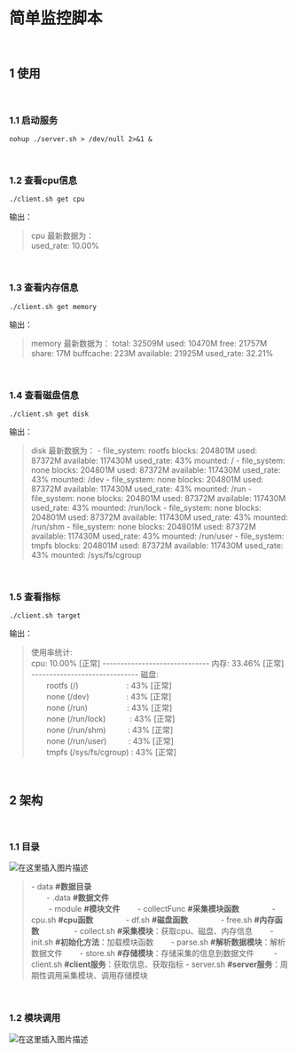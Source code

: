# 简单监控脚本

<br>

## 1 使用

<br>

### 1.1 启动服务
```shell
nohup ./server.sh > /dev/null 2>&1 & 
```

<br>

### 1.2 查看cpu信息
```shell
./client.sh get cpu
```
输出：
> cpu 最新数据为：  
		used_rate: 10.00%  

<br>

### 1.3 查看内存信息
```shell
./client.sh get memory
```
输出：
> memory 最新数据为：
	    total: 32509M
	    used: 10470M
	    free: 21757M
	    share: 17M
	    buffcache: 223M
	    available: 21925M
	    used_rate: 32.21%

<br>

### 1.4 查看磁盘信息
```shell
./client.sh get disk
```
输出：
> disk 最新数据为：
	    -
	        file_system: rootfs
	        blocks: 204801M
	        used: 87372M
	        available: 117430M
	        used_rate: 43%
	        mounted: /
	    -
	        file_system: none
	        blocks: 204801M
	        used: 87372M
	        available: 117430M
	        used_rate: 43%
	        mounted: /dev
	    -
	        file_system: none
	        blocks: 204801M
	        used: 87372M
	        available: 117430M
	        used_rate: 43%
	        mounted: /run
	    -
	        file_system: none
	        blocks: 204801M
	        used: 87372M
	        available: 117430M
	        used_rate: 43%
	        mounted: /run/lock
	    -
	        file_system: none
	        blocks: 204801M
	        used: 87372M
	        available: 117430M
	        used_rate: 43%
	        mounted: /run/shm
	    -
	        file_system: none
	        blocks: 204801M
	        used: 87372M
	        available: 117430M
	        used_rate: 43%
	        mounted: /run/user
	    -
	        file_system: tmpfs
	        blocks: 204801M
	        used: 87372M
	        available: 117430M
	        used_rate: 43%
	        mounted: /sys/fs/cgroup

<br>

### 1.5 查看指标
```shell
./client.sh target
```
输出：

> 使用率统计:  
> cpu: 10.00% [正常]
> \------------------------------ 
> 内存: 33.46% [正常]
> \------------------------------ 
> 磁盘:    
> &nbsp;&nbsp;&nbsp;&nbsp;&nbsp;&nbsp;&nbsp;rootfs (/)&nbsp;&nbsp;&nbsp;&nbsp;&nbsp;&nbsp;&nbsp;&nbsp;&nbsp;&nbsp;&nbsp;&nbsp;&nbsp;&nbsp;&nbsp;&nbsp;&nbsp;&nbsp;&nbsp;&nbsp;&nbsp;&nbsp;: 43% [正常]    
> &nbsp;&nbsp;&nbsp;&nbsp;&nbsp;&nbsp;&nbsp;none (/dev)&nbsp;&nbsp;&nbsp;&nbsp;&nbsp;&nbsp;&nbsp;&nbsp;&nbsp;&nbsp;&nbsp;&nbsp;&nbsp;&nbsp;&nbsp;&nbsp;&nbsp;: 43% [正常]    
> &nbsp;&nbsp;&nbsp;&nbsp;&nbsp;&nbsp;&nbsp;none (/run)&nbsp;&nbsp;&nbsp;&nbsp;&nbsp;&nbsp;&nbsp;&nbsp;&nbsp;&nbsp;&nbsp;&nbsp;&nbsp;&nbsp;&nbsp;&nbsp;&nbsp; : 43% [正常]    
> &nbsp;&nbsp;&nbsp;&nbsp;&nbsp;&nbsp;&nbsp;none (/run/lock)&nbsp;&nbsp;&nbsp;&nbsp;&nbsp;&nbsp;&nbsp;&nbsp;&nbsp;&nbsp; : 43% [正常]    
> &nbsp;&nbsp;&nbsp;&nbsp;&nbsp;&nbsp;&nbsp;none  (/run/shm)&nbsp;&nbsp;&nbsp;&nbsp;&nbsp;&nbsp;&nbsp;&nbsp;&nbsp; : 43% [正常]    
> &nbsp;&nbsp;&nbsp;&nbsp;&nbsp;&nbsp;&nbsp;none (/run/user)&nbsp;&nbsp;&nbsp;&nbsp;&nbsp;&nbsp;&nbsp;&nbsp;&nbsp; : 43% [正常]    
> &nbsp;&nbsp;&nbsp;&nbsp;&nbsp;&nbsp;&nbsp;tmpfs (/sys/fs/cgroup) : 43% [正常]

<br>

## 2 架构

<br>

### 1.1 目录
![在这里插入图片描述](https://img-blog.csdnimg.cn/40db5f879e96439aaa0a5792d9e3d602.png)
> \- data **#数据目录**  
> &nbsp;&nbsp;&nbsp;&nbsp;&nbsp;&nbsp;&nbsp;- .data **#数据文件**  
> &nbsp;&nbsp;&nbsp;&nbsp;&nbsp;&nbsp;&nbsp;
> \- module **#模块文件**
> &nbsp;&nbsp;&nbsp;&nbsp;&nbsp;&nbsp;&nbsp;- collectFunc **#采集模块函数**
> &nbsp;&nbsp;&nbsp;&nbsp;&nbsp;&nbsp;&nbsp;&nbsp;&nbsp;&nbsp;&nbsp;&nbsp;&nbsp;&nbsp;- cpu.sh **#cpu函数**
> &nbsp;&nbsp;&nbsp;&nbsp;&nbsp;&nbsp;&nbsp;&nbsp;&nbsp;&nbsp;&nbsp;&nbsp;&nbsp;&nbsp;- df.sh **#磁盘函数**
> &nbsp;&nbsp;&nbsp;&nbsp;&nbsp;&nbsp;&nbsp;&nbsp;&nbsp;&nbsp;&nbsp;&nbsp;&nbsp;&nbsp;- free.sh **#内存函数**
> &nbsp;&nbsp;&nbsp;&nbsp;&nbsp;&nbsp;&nbsp;
> &nbsp;&nbsp;&nbsp;&nbsp;&nbsp;&nbsp;&nbsp;- collect.sh **#采集模块**：获取cpu、磁盘、内存信息
> &nbsp;&nbsp;&nbsp;&nbsp;&nbsp;&nbsp;&nbsp;- init.sh **#初始化方法**：加载模块函数
> &nbsp;&nbsp;&nbsp;&nbsp;&nbsp;&nbsp;&nbsp;- parse.sh **#解析数据模块**：解析数据文件
> &nbsp;&nbsp;&nbsp;&nbsp;&nbsp;&nbsp;&nbsp;- store.sh **#存储模块**：存储采集的信息到数据文件
> &nbsp;&nbsp;&nbsp;&nbsp;&nbsp;&nbsp;&nbsp;
> \- client.sh **#client服务**：获取信息、获取指标
> \- server.sh **#server服务**：周期性调用采集模块、调用存储模块

<br>

### 1.2 模块调用
![在这里插入图片描述](https://img-blog.csdnimg.cn/776e103a946442a08e4d9fd332b81313.png)
